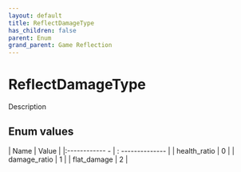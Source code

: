 ```yaml
---
layout: default
title: ReflectDamageType
has_children: false
parent: Enum
grand_parent: Game Reflection
---
```

# ReflectDamageType
Description 

## Enum values
| Name | Value |
|:------------ - | : -------------- |
| health_ratio | 0 |
| damage_ratio | 1 |
| flat_damage | 2 |
